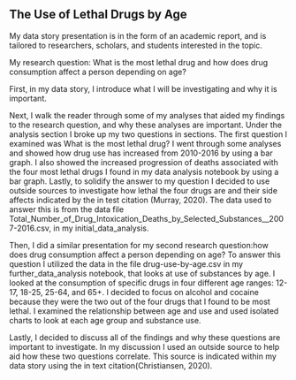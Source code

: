 ## The Use of Lethal Drugs by Age

My data story presentation is in the form of an academic report, and is tailored to researchers, scholars, and students interested in the topic. 

My research question: What is the most lethal drug and how does drug consumption affect a person depending on age?

First, in my data story, I introduce what I will be investigating and why it is important. 

Next, I walk the reader through some of my analyses that aided my findings to the research question, and why these analyses are important. Under the analysis section I broke up my two questions in sections. The first question I examined was What is the most lethal drug? I went through some analyses and showed how drug use has increased from 2010-2016 by using a bar graph. I also showed the increased progression of deaths associated with the four most lethal drugs I found in my data analysis notebook by using a bar graph. Lastly, to solidify the answer to my question I decided to use outside sources to investigate how lethal the four drugs are and their side affects indicated by the in test citation (Murray, 2020). The data used to answer this is from the data file Total_Number_of_Drug_Intoxication_Deaths_by_Selected_Substances__2007-2016.csv, in my initial_data_analysis. 

Then, I did a similar presentation for my second research question:how does drug consumption affect a person depending on age? To answer this question I utilized the data in the file drug-use-by-age.csv in my further_data_analysis notebook, that looks at use of substances by age. I looked at the consumption of specific drugs in four different age ranges: 12-17, 18-25, 25-64, and 65+. I decided to focus on alcohol and cocaine because they were the two out of the four drugs that I found to be most lethal. I examined the relationship between age and use and used isolated charts to look at each age group and substance use. 

Lastly, I decided to discuss all of the findings and why these questions are important to investigate. In my discussion I used an outside source to help aid how these two questions correlate. This source is indicated within my data story using the in text citation(Christiansen, 2020).

